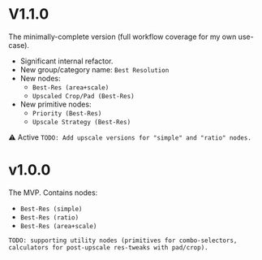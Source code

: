 # V1.1.0

The minimally-complete version (full workflow coverage for my own use-case).
- Significant internal refactor.
- New group/category name: `Best Resolution`
- New nodes:
  - `Best-Res (area+scale)`
  - `Upscaled Crop/Pad (Best-Res)`
- New primitive nodes:
  - `Priority (Best-Res)`
  - `Upscale Strategy (Best-Res)`

⚠️ Active `TODO: Add upscale versions for "simple" and "ratio" nodes.`

# v1.0.0

The MVP. Contains nodes:
- `Best-Res (simple)`
- `Best-Res (ratio)`
- `Best-Res (area+scale)`

`TODO: supporting utility nodes (primitives for combo-selectors, calculators for post-upscale res-tweaks with pad/crop).`
